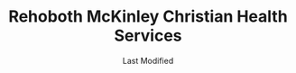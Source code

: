 ---
layout: location-page
date: Last Modified
description: "Local COVID-19 testing is available at Rehoboth McKinley Christian Health Services in Gallup, New Mexico, USA."
permalink: "locations/new-mexico/gallup/rehoboth-mckinley-christian-health-services/"
tags:
  - locations
  - new-mexico
title: Rehoboth McKinley Christian Health Services
state: New Mexico
stateAbbr: NM
hood: Gallup
address: 1901 Redrock Dr
city: Gallup
zip: 87301
mapUrl: "http://maps.apple.com/?q=Rehoboth+McKinley+Christian+Health+Services&address=1901+Redrock+Dr,Gallup,New+Mexico,87301"
locationType: Drive-thru
phone: 505-236-1074
website: http://www.rmch.org/
onlineBooking: undefined
closed: undefined
closedUpdate: April 15th, 2020
notes: "By appointment only. Requires phone screen."
days: Everyday
hours: 8AM-7PM
ctaMessage: Learn more
ctaUrl: "http://www.rmch.org/"
---